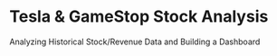 # Tesla & GameStop Stock Analysis

Analyzing Historical Stock/Revenue Data and Building a Dashboard
